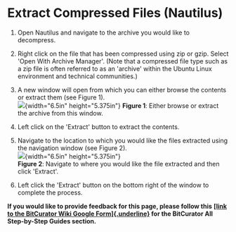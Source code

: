 # **Extract Compressed Files (Nautilus)**

1.  Open Nautilus and navigate to the archive you would like to
    decompress.

2.  Right click on the file that has been compressed using zip or gzip.
    Select \'Open With Archive Manager\'. (Note that a compressed file
    type such as a zip file is often referred to as an \'archive\'
    within the Ubuntu Linux environment and technical communities.)

3.  A new window will open from which you can either browse the contents
    or extract them (see Figure 1).\
    ![](./media/image2.png){width="6.5in" height="5.375in"} **Figure
    1**: Either browse or extract the archive from this window.

4.  Left click on the \'Extract\' button to extract the contents.

5.  Navigate to the location to which you would like the files extracted
    using the navigation window (see Figure 2).\
    ![](./media/image1.png){width="6.5in" height="5.375in"}\
    **Figure 2**: Navigate to where you would like the file extracted
    and then click \'Extract\'.

6.  Left click the \'Extract\' button on the bottom right of the window
    to complete the process.

**If you would like to provide feedback for this page, please follow
this** **[[link to the BitCurator Wiki Google
Form]{.underline}](https://docs.google.com/forms/d/e/1FAIpQLSelmRx1VmgDEg3dU5_8cXZy9MZ5v8_sAl-Ur2nPFLAi6Lvu2w/viewform?usp=sf_link)
for the BitCurator All Step-by-Step Guides section.**
